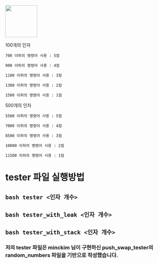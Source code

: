 <a href="https://ahngbeom-bahn.notion.site/Push_Swap-21572385d3744c038e8e102dd5a60556">
<img src="https://pbs.twimg.com/profile_images/1381737932780752896/MbHGl54A_400x400.png" width=100>
</a>

<!-- [![](https://pbs.twimg.com/profile_images/1381737932780752896/MbHGl54A_400x400.png)](https://ahngbeom-bahn.notion.site/Push_Swap-21572385d3744c038e8e102dd5a60556) -->


100개의 인자

	700 이하의 명령어 사용 : 5점

	900 이하의 명령어 사용 : 4점

	1100 이하의 명령어 사용 : 3점

	1300 이하의 명령어 사용 : 2점

	1500 이하의 명령어 사용 : 1점

500개의 인자

	5500 이하의 명령어 사용 : 5점

	7000 이하의 명령어 사용 : 4점

	8500 이하의 명령어 사용 : 3점

	10000 이하의 명령어 사용 : 2점

	11500 이하의 명령어 사용 : 1점


# tester 파일 실행방법

## ``` bash tester <인자 개수> ```
## ``` bash tester_with_leak <인자 개수> ```
## ``` bash tester_with_stack <인자 개수> ```


### 저의 tester 파일은 minckim 님이 구현하신 push_swap_tester의 random_numbers 파일을 기반으로 작성했습니다.